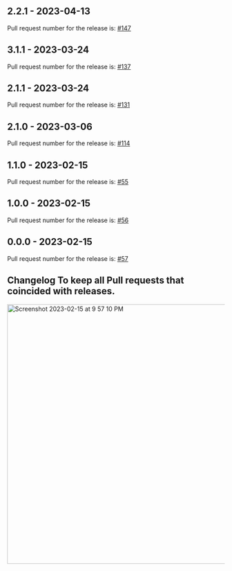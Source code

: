 ## 2.2.1 - 2023-04-13

Pull request number for the release is: [#147](https://github.com/jge162/create-release/pull/147)

## 3.1.1 - 2023-03-24

Pull request number for the release is: [#137](https://github.com/jge162/create-release/pull/137)

## 2.1.1 - 2023-03-24

Pull request number for the release is: [#131](https://github.com/jge162/create-release/pull/131)

## 2.1.0 - 2023-03-06

Pull request number for the release is: [#114](https://github.com/jge162/create-release/pull/114)

## 1.1.0 - 2023-02-15

Pull request number for the release is: [#55](https://github.com/jge162/create-release/pull/55)

## 1.0.0 - 2023-02-15

Pull request number for the release is: [#56](https://github.com/jge162/create-release/pull/56)

## 0.0.0 - 2023-02-15

Pull request number for the release is: [#57](https://github.com/jge162/create-release/pull/57)

## Changelog To keep all Pull requests that coincided with releases.

<img width="600" alt="Screenshot 2023-02-15 at 9 57 10 PM" src="https://user-images.githubusercontent.com/31228460/219280855-90b2d767-cf8c-49e8-8226-269fa190b42e.png">